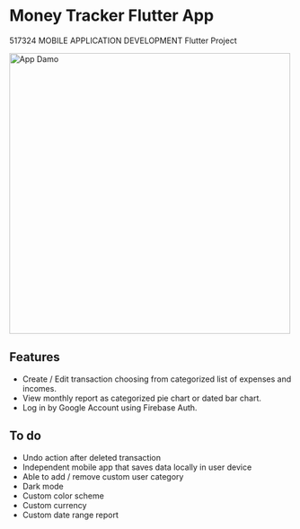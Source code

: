 # Money Tracker Flutter App

517324 MOBILE APPLICATION DEVELOPMENT Flutter Project

<img src="https://github.com/SarawinT/MoneyTracker/blob/master/moneytracker_app/app_demo.gif" height="500" alt="App Damo"/>

## Features 
- Create / Edit transaction choosing from categorized list of expenses and incomes. 
- View monthly report as categorized pie chart or dated bar chart.
- Log in by Google Account using Firebase Auth.

## To do
- Undo action after deleted transaction
- Independent mobile app that saves data locally in user device
- Able to add / remove custom user category
- Dark mode
- Custom color scheme
- Custom currency
- Custom date range report
